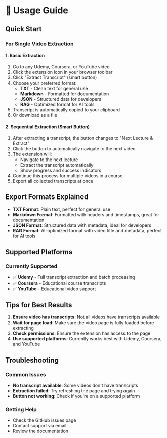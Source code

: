 # 📖 Usage Guide

## Quick Start

### **For Single Video Extraction**

#### **1. Basic Extraction**
1. Go to any Udemy, Coursera, or YouTube video
2. Click the extension icon in your browser toolbar
3. Click "Extract Transcript" (smart button)
4. Choose your preferred format:
   - **TXT** - Clean text for general use
   - **Markdown** - Formatted for documentation
   - **JSON** - Structured data for developers
   - **RAG** - Optimized format for AI tools
5. Transcript is automatically copied to your clipboard
6. Or download as a file

#### **2. Sequential Extraction (Smart Button)**
1. After extracting a transcript, the button changes to "Next Lecture & Extract"
2. Click the button to automatically navigate to the next video
3. The extension will:
   - Navigate to the next lecture
   - Extract the transcript automatically
   - Show progress and success indicators
4. Continue this process for multiple videos in a course
5. Export all collected transcripts at once

## Export Formats Explained

- **TXT Format**: Plain text, perfect for general use
- **Markdown Format**: Formatted with headers and timestamps, great for documentation
- **JSON Format**: Structured data with metadata, ideal for developers
- **RAG Format**: AI-optimized format with video title and metadata, perfect for AI tools

## Supported Platforms

### **Currently Supported**
- ✅ **Udemy** - Full transcript extraction and batch processing
- ✅ **Coursera** - Educational course transcripts
- ✅ **YouTube** - Educational video support

## Tips for Best Results

1. **Ensure video has transcripts**: Not all videos have transcripts available
2. **Wait for page load**: Make sure the video page is fully loaded before extracting
3. **Check permissions**: Ensure the extension has access to the page
4. **Use supported platforms**: Currently works best with Udemy, Coursera, and YouTube

## Troubleshooting

### Common Issues
- **No transcript available**: Some videos don't have transcripts
- **Extraction failed**: Try refreshing the page and trying again
- **Button not working**: Check if you're on a supported platform

### Getting Help
- Check the GitHub issues page
- Contact support via email
- Review the documentation
